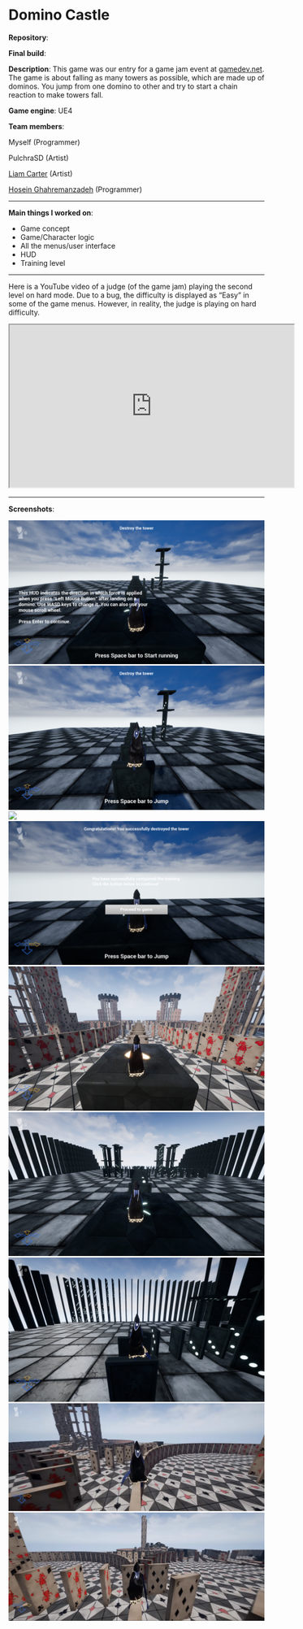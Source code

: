 # Domino Castle

**Repository**:  
<a href="https://github.com/tiredbunny/DominoCastle"><i class="fa fa-github" style="font-size:24px"></i></a>

**Final build**:  
<a href="https://drive.google.com/open?id=0ByRMOIz9rEO0MkU2cUtWSXlfd3M"><i class="fa fa-download" style="font-size:24px"></i></a>

**Description**: 
This game was our entry for a game jam event at [gamedev.net](https://www.gamedev.net/). The game is about falling as many towers as possible, which are made up of dominos. You jump from one domino to other and try to start a chain reaction to make towers fall.

**Game engine**: UE4

**Team members**: 

Myself (Programmer)

PulchraSD (Artist)

[Liam Carter](https://www.artstation.com/liamcarter) (Artist)

[Hosein Ghahremanzadeh](https://github.com/IYP-Programer-Yeah) (Programmer)


---
**Main things I worked on**:

* Game concept
* Game/Character logic
* All the menus/user interface 
* HUD 
* Training level

---


Here is a YouTube video of a judge (of the game jam) playing the second level on hard mode. Due to a bug, the difficulty is displayed as “Easy” in some of the game menus. However, in reality, the judge is playing on hard difficulty.

<iframe width="560px" height="320px"
src="https://www.youtube.com/embed/37ggLXhUfXc" allowfullscreen="true">
</iframe>

---

**Screenshots**:

![](../images/dc1.png)
![](../images/dc2.png)
![](../images/dc3.png)
![](../images/dc4.png)
![](../images/dc6.png)
![](../images/dc7.png)
![](../images/dc5.png)
![](../images/dc9.png)
![](../images/dc10.png)
